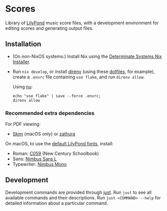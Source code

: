# Scores

Library of [LilyPond](https://lilypond.org/) music score files, with a
development environment for editing scores and generating output files.

## Installation

- (On non-NixOS systems:) Install Nix using the [Determinate Systems Nix Installer](https://github.com/DeterminateSystems/nix-installer).

- Run `nix develop`, or install [direnv](https://direnv.net/) (using these
  [dotfiles](https://github.com/tymbalodeon/.dotfiles), for example), create a
  `.envrc` file containing `use flake`, and run `direnv allow`.

  Using [nu](https://www.nushell.sh/):

  ```nushell
  echo "use flake" | save --force .envrc;
  direnv allow
  ```

### Recommended extra dependencies

For PDF viewing:

- [Skim](https://skim-app.sourceforge.io/ "Skim") (macOS only) or
  [zathura](https://pwmt.org/projects/zathura "zathura")

On macOS, to use the [default LilyPond fonts](https://lilypond.org/doc/v2.24/Documentation/notation/fonts#font-families), install:

- Roman: [C059](https://blogfonts.com/c059.font "C059") (New Century Schoolbook)
- Sans: [Nimbus Sans L](https://www.fontsquirrel.com/fonts/nimbus-sans-l "Nimbus Sans L")
- Typewriter: [Nimbus Mono](https://www.fontsquirrel.com/fonts/nimbus-mono "Nimbus Mono")

## Development

Development commands are provided through
[just](https://just.systems/man/en/). Run `just` to see all available commands
and their descriptions. Run `just <COMMAND> --help` for detailed information
about a particular command.
